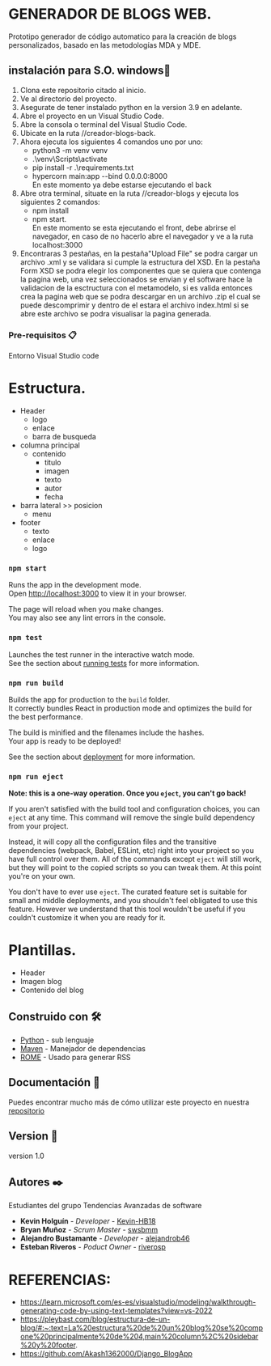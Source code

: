 # GENERADOR DE BLOGS WEB.

Prototipo generador de código automatico para la creación de blogs personalizados, 
basado en las metodologías MDA y MDE. 

## instalación para S.O. windows🚀

1. Clona este repositorio citado al inicio.
2. Ve al directorio del proyecto.
3. Asegurate de tener instalado python en la version 3.9 en adelante.
4. Abre el proyecto en un Visual Studio Code.
5. Abre la consola o terminal del Visual Studio Code.
6. Ubicate en la ruta //creador-blogs-back.
7. Ahora ejecuta los siguientes 4 comandos uno por uno:
      - python3 -m venv venv
      - .\venv\Scripts\activate
      - pip install -r .\requirements.txt
      - hypercorn main:app --bind 0.0.0.0:8000 \
   En este momento ya debe estarse ejecutando el back
8. Abre otra terminal, situate en la ruta //creador-blogs y ejecuta los siguientes 2 comandos:
      - npm install
      - npm start.\
   En este momento se esta ejecutando el front, debe abrirse el navegador, en caso de no hacerlo
   abre el navegador y ve a la ruta localhost:3000
9. Encontraras 3 pestañas, en la pestaña"Upload File" se podra cargar un archivo .xml y se validara si cumple la estructura del XSD.
    En la pestaña Form XSD se podra elegir los componentes que se quiera que contenga la pagina web, una vez seleccionados se envian y el software hace la validacion de la esctructura con el metamodelo, si es valida entonces crea la pagina web que se podra descargar en un archivo .zip el cual se puede descomprimir y dentro de el estara el archivo index.html si se abre este archivo se podra visualisar la pagina generada.

### Pre-requisitos 📋

Entorno Visual Studio code

# Estructura.

- Header
    - logo
    - enlace
    - barra de busqueda
- columna principal
    - contenido
        - titulo 
        - imagen 
        - texto 
        - autor
        - fecha
- barra lateral  >> posicion 
    - menu 
- footer
    - texto
    - enlace
    - logo

### `npm start`

Runs the app in the development mode.\
Open [http://localhost:3000](http://localhost:3000) to view it in your browser.

The page will reload when you make changes.\
You may also see any lint errors in the console.

### `npm test`

Launches the test runner in the interactive watch mode.\
See the section about [running tests](https://facebook.github.io/create-react-app/docs/running-tests) for more information.

### `npm run build`

Builds the app for production to the `build` folder.\
It correctly bundles React in production mode and optimizes the build for the best performance.

The build is minified and the filenames include the hashes.\
Your app is ready to be deployed!

See the section about [deployment](https://facebook.github.io/create-react-app/docs/deployment) for more information.

### `npm run eject`

**Note: this is a one-way operation. Once you `eject`, you can't go back!**

If you aren't satisfied with the build tool and configuration choices, you can `eject` at any time. This command will remove the single build dependency from your project.

Instead, it will copy all the configuration files and the transitive dependencies (webpack, Babel, ESLint, etc) right into your project so you have full control over them. All of the commands except `eject` will still work, but they will point to the copied scripts so you can tweak them. At this point you're on your own.

You don't have to ever use `eject`. The curated feature set is suitable for small and middle deployments, and you shouldn't feel obligated to use this feature. However we understand that this tool wouldn't be useful if you couldn't customize it when you are ready for it.

# Plantillas.

- Header
- Imagen blog
- Contenido del blog


## Construido con 🛠️

* [Python](https://github.com/dashboard) - sub lenguaje 
* [Maven](https://maven.apache.org/) - Manejador de dependencias
* [ROME](https://rometools.github.io/rome/) - Usado para generar RSS


## Documentación 📖

Puedes encontrar mucho más de cómo utilizar este proyecto en nuestra [repositorio](https://udistritaleduco-my.sharepoint.com/:f:/g/personal/ksholguinb_udistrital_edu_co/EpDgaxeFhLRLvLNo-SCdBwcBDaIaxu8c2unbEvkR_Uj5Sw?e=1peHeX)

## Version 📌

version 1.0 


## Autores ✒️
Estudiantes del grupo Tendencias Avanzadas de software

* **Kevin Holguín** - *Developer* - [Kevin-HB18](https://github.com/alejandrob46)
* **Bryan Muñoz** - *Scrum Master* - [swsbmm](https://github.com/swsbmm)
* **Alejandro Bustamante** - *Developer* - [alejandrob46](https://github.com/alejandrob46)
* **Esteban Riveros** - *Poduct Owner* - [riverosp](https://github.com/reriverosp)


# REFERENCIAS:
- https://learn.microsoft.com/es-es/visualstudio/modeling/walkthrough-generating-code-by-using-text-templates?view=vs-2022 
- https://pleybast.com/blog/estructura-de-un-blog/#:~:text=La%20estructura%20de%20un%20blog%20se%20compone%20principalmente%20de%204,main%20column%2C%20sidebar%20y%20footer.
- https://github.com/Akash1362000/Django_BlogApp 

